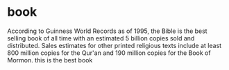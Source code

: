 # book
According to Guinness World Records as of 1995, the Bible is the best selling book of all time with an estimated 5 billion copies sold and distributed. Sales estimates for other printed religious texts include at least 800 million copies for the Qur'an and 190 million copies for the Book of Mormon.
this is the best book
